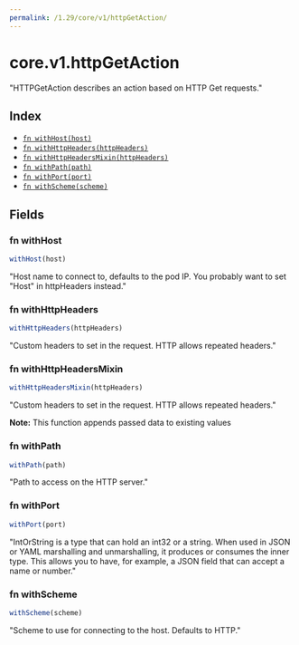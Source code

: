```yaml
---
permalink: /1.29/core/v1/httpGetAction/
---
```


# core.v1.httpGetAction

"HTTPGetAction describes an action based on HTTP Get requests."

## Index

* [`fn withHost(host)`](#fn-withhost)
* [`fn withHttpHeaders(httpHeaders)`](#fn-withhttpheaders)
* [`fn withHttpHeadersMixin(httpHeaders)`](#fn-withhttpheadersmixin)
* [`fn withPath(path)`](#fn-withpath)
* [`fn withPort(port)`](#fn-withport)
* [`fn withScheme(scheme)`](#fn-withscheme)

## Fields

### fn withHost

```ts
withHost(host)
```

"Host name to connect to, defaults to the pod IP. You probably want to set \"Host\" in httpHeaders instead."

### fn withHttpHeaders

```ts
withHttpHeaders(httpHeaders)
```

"Custom headers to set in the request. HTTP allows repeated headers."

### fn withHttpHeadersMixin

```ts
withHttpHeadersMixin(httpHeaders)
```

"Custom headers to set in the request. HTTP allows repeated headers."

**Note:** This function appends passed data to existing values

### fn withPath

```ts
withPath(path)
```

"Path to access on the HTTP server."

### fn withPort

```ts
withPort(port)
```

"IntOrString is a type that can hold an int32 or a string.  When used in JSON or YAML marshalling and unmarshalling, it produces or consumes the inner type.  This allows you to have, for example, a JSON field that can accept a name or number."

### fn withScheme

```ts
withScheme(scheme)
```

"Scheme to use for connecting to the host. Defaults to HTTP."